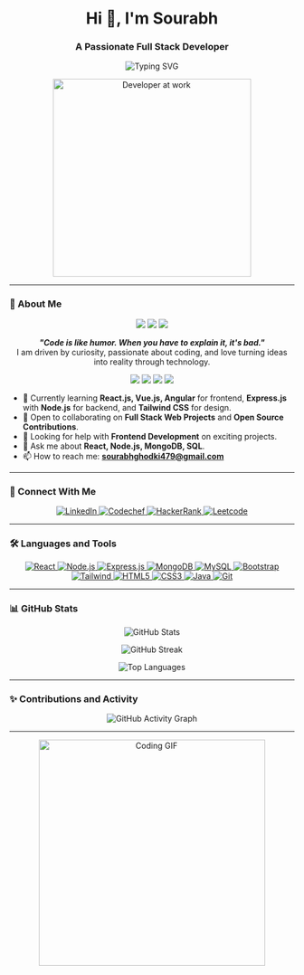 <h1 align="center">Hi 👋, I'm Sourabh</h1>
<h3 align="center">A Passionate Full Stack Developer</h3>

<p align="center">
  <img src="https://readme-typing-svg.demolab.com?font=Fira+Code&size=22&pause=1000&color=F7F7F7&background=000000&center=true&vCenter=true&width=500&lines=Web+Developer+%7C+MERN+Stack+Enthusiast;Passionate+About+Frontend+%7C+Backend;Building+Responsive+Web+Apps+and+API+Development" alt="Typing SVG" />
</p>

<p align="center">
  <img src="https://media.giphy.com/media/qgQUggAC3Pfv687qPC/giphy.gif" alt="Developer at work" width="350" />
</p>

---

### 🌟 About Me

<div align="center">
  <img src="https://img.shields.io/badge/-Learning-%231572B6?style=flat-square&logo=React&logoColor=white" />
  <img src="https://img.shields.io/badge/-Collaborating-%23E34F26?style=flat-square&logo=Node.js&logoColor=white" />
  <img src="https://img.shields.io/badge/-Exploring%20Frontend%20&%20Backend-%23F89820?style=flat-square&logo=JavaScript&logoColor=white" />
</div>

<p align="center">
  <b><i>"Code is like humor. When you have to explain it, it's bad."</i></b><br />
  I am driven by curiosity, passionate about coding, and love turning ideas into reality through technology.
</p>

<div align="center">
  <img src="https://img.shields.io/badge/React-%2320232a?style=for-the-badge&logo=react&logoColor=%2361DAFB" />
  <img src="https://img.shields.io/badge/Node.js-%2343853D?style=for-the-badge&logo=node.js&logoColor=white" />
  <img src="https://img.shields.io/badge/MongoDB-%2347A248?style=for-the-badge&logo=mongodb&logoColor=white" />
  <img src="https://img.shields.io/badge/MySQL-%2300f?style=for-the-badge&logo=mysql&logoColor=white" />
</div>

- 🌱 Currently learning **React.js, Vue.js, Angular** for frontend, **Express.js** with **Node.js** for backend, and **Tailwind CSS** for design.
- 👯 Open to collaborating on **Full Stack Web Projects** and **Open Source Contributions**.
- 🤝 Looking for help with **Frontend Development** on exciting projects.
- 💬 Ask me about **React, Node.js, MongoDB, SQL**.
- 📫 How to reach me: **sourabhghodki479@gmail.com**

---

### 🚀 Connect With Me

<p align="center">
  <a href="https://linkedin.com/in/sourabh-ghodki" target="_blank">
    <img src="https://img.shields.io/badge/-LinkedIn-%230077B5?style=for-the-badge&logo=linkedin&logoColor=white" alt="LinkedIn" />
  </a>
  <a href="https://www.codechef.com/users/sourabhghodki5" target="_blank">
    <img src="https://img.shields.io/badge/-Codechef-%2300CCBB?style=for-the-badge&logo=codechef&logoColor=white" alt="Codechef" />
  </a>
  <a href="https://www.hackerrank.com/assasins" target="_blank">
    <img src="https://img.shields.io/badge/-HackerRank-%232EC866?style=for-the-badge&logo=hackerrank&logoColor=white" alt="HackerRank" />
  </a>
  <a href="https://www.leetcode.com/assasins" target="_blank">
    <img src="https://img.shields.io/badge/-LeetCode-%23FFA116?style=for-the-badge&logo=leetcode&logoColor=white" alt="Leetcode" />
  </a>
</p>

---

### 🛠️ Languages and Tools

<p align="center">
  <a href="https://reactjs.org/" target="_blank">
    <img src="https://img.shields.io/badge/-React-%2320232a?style=for-the-badge&logo=react&logoColor=%2361DAFB" alt="React" />
  </a>
  <a href="https://nodejs.org/en/" target="_blank">
    <img src="https://img.shields.io/badge/-Node.js-%2343853D?style=for-the-badge&logo=node.js&logoColor=white" alt="Node.js" />
  </a>
  <a href="https://expressjs.com/" target="_blank">
    <img src="https://img.shields.io/badge/-Express.js-%23000000?style=for-the-badge&logo=express&logoColor=white" alt="Express.js" />
  </a>
  <a href="https://www.mongodb.com/" target="_blank">
    <img src="https://img.shields.io/badge/-MongoDB-%2347A248?style=for-the-badge&logo=mongodb&logoColor=white" alt="MongoDB" />
  </a>
  <a href="https://www.mysql.com/" target="_blank">
    <img src="https://img.shields.io/badge/-MySQL-%2300f?style=for-the-badge&logo=mysql&logoColor=white" alt="MySQL" />
  </a>
  <a href="https://getbootstrap.com" target="_blank">
    <img src="https://img.shields.io/badge/-Bootstrap-%23563D7C?style=for-the-badge&logo=bootstrap&logoColor=white" alt="Bootstrap" />
  </a>
  <a href="https://tailwindcss.com/" target="_blank">
    <img src="https://img.shields.io/badge/-Tailwind%20CSS-%2338B2AC?style=for-the-badge&logo=tailwind-css&logoColor=white" alt="Tailwind" />
  </a>
  <a href="https://www.w3schools.com/html/" target="_blank">
    <img src="https://img.shields.io/badge/-HTML5-%23E34F26?style=for-the-badge&logo=html5&logoColor=white" alt="HTML5" />
  </a>
  <a href="https://developer.mozilla.org/en-US/docs/Web/CSS" target="_blank">
    <img src="https://img.shields.io/badge/-CSS3-%231572B6?style=for-the-badge&logo=css3&logoColor=white" alt="CSS3" />
  </a>
  <a href="https://www.java.com" target="_blank">
    <img src="https://img.shields.io/badge/-Java-%23F89820?style=for-the-badge&logo=java&logoColor=white" alt="Java" />
  </a>
  <a href="https://git-scm.com/" target="_blank">
    <img src="https://img.shields.io/badge/-Git-%23F05032?style=for-the-badge&logo=git&logoColor=white" alt="Git" />
  </a>
</p>

---

### 📊 GitHub Stats

<p align="center">
  <img src="https://github-readme-stats.vercel.app/api?username=sourabhg202&show_icons=true&theme=radical" alt="GitHub Stats" />
</p>
<p align="center">
  <img src="https://github-readme-streak-stats.herokuapp.com/?user=sourabhg202&theme=radical" alt="GitHub Streak" />
</p>
<p align="center">
  <img src="https://github-readme-stats.vercel.app/api/top-langs?username=sourabhg202&show_icons=true&locale=en&layout=compact&theme=radical" alt="Top Languages" />
</p>

---

### ✨ Contributions and Activity

<p align="center">
  <img src="https://activity-graph.herokuapp.com/graph?username=sourabhg202&bg_color=1c1c1c&color=9e4c98&line=9e4c98&point=403d3d&area=true" alt="GitHub Activity Graph" />
</p>

---

<p align="center">
  <img src="https://media.giphy.com/media/f3iwJFOVOwuy7K6FFw/giphy.gif" alt="Coding GIF" width="400" />
</p>
